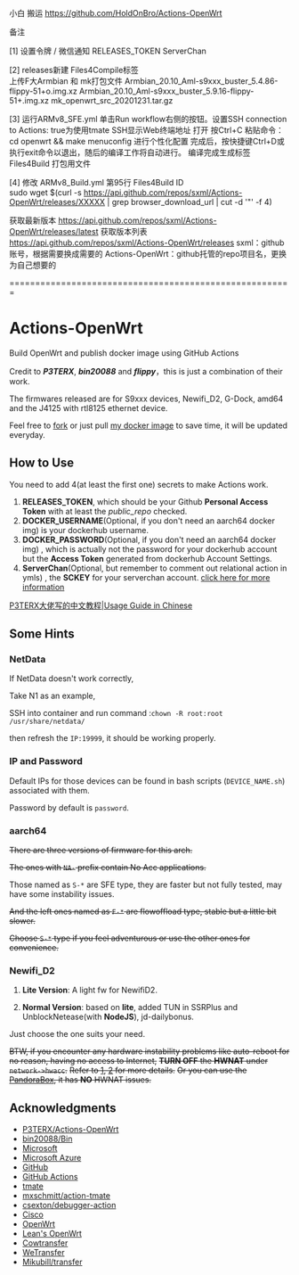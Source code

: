 小白 搬运 https://github.com/HoldOnBro/Actions-OpenWrt


备注

[1] 设置令牌 / 微信通知
RELEASES_TOKEN
ServerChan

[2] releases新建 Files4Compile标签  
上传F大Armbian 和 mk打包文件
Armbian_20.10_Aml-s9xxx_buster_5.4.86-flippy-51+o.img.xz
Armbian_20.10_Aml-s9xxx_buster_5.9.16-flippy-51+.img.xz
mk_openwrt_src_20201231.tar.gz

[3] 运行ARMv8_SFE.yml
单击Run workflow右侧的按钮。设置SSH connection to Actions: true为使用tmate
SSH显示Web终端地址 打开 
按Ctrl+C 粘贴命令： cd openwrt && make menuconfig   进行个性化配置
完成后，按快捷键Ctrl+D或执行exit命令以退出，随后的编译工作将自动进行。
编译完成生成标签Files4Build 打包用文件

[4] 修改 ARMv8_Build.yml 第95行  Files4Build  ID  
sudo wget $(curl -s https://api.github.com/repos/sxml/Actions-OpenWrt/releases/XXXXX | grep browser_download_url | cut -d '"' -f 4)

获取最新版本
https://api.github.com/repos/sxml/Actions-OpenWrt/releases/latest
获取版本列表
https://api.github.com/repos/sxml/Actions-OpenWrt/releases
sxml：github账号，根据需要换成需要的
Actions-OpenWrt：github托管的repo项目名，更换为自己想要的


=======================================================
# Actions-OpenWrt

Build OpenWrt and publish docker image using GitHub Actions

Credit to ***P3TERX***, ***bin20088*** and ***flippy***，this is just a combination of their work.

The firmwares released are for S9xxx devices, Newifi_D2, G-Dock, amd64 and the J4125 with rtl8125 ethernet device.

Feel free to [fork](https://github.com/HoldOnBro/Actions-OpenWrt/generate) or just pull [my docker image](https://hub.docker.com/r/minirailgun/openwrt-aarch64/tags) to save time, it will be updated everyday.

## How to Use

You need to add 4(at least the first one) secrets to make Actions work.

1. **RELEASES_TOKEN**, which should be your Github **Personal Access Token** with at least the *public_repo* checked.
2. **DOCKER_USERNAME**(Optional, if you don't need an aarch64 docker img) is your dockerhub username.
3. **DOCKER_PASSWORD**(Optional, if you don't need an aarch64 docker img) , which is actually not the password for your dockerhub account but the **Access Token** generated from dockerhub Account Settings.
4. **ServerChan**(Optional, but remember to comment out relational action in ymls) , the **SCKEY** for your serverchan account. [click here for more information](http://sc.ftqq.com/3.version)

[P3TERX大佬写的中文教程|Usage Guide in Chinese](https://p3terx.com/archives/build-openwrt-with-github-actions.html)


## Some Hints

### NetData
  If NetData doesn't work correctly,

  Take N1 as an example,

  SSH into container and run command :``chown -R root:root /usr/share/netdata/``

  then refresh the ``IP:19999``, it should be working properly.

### IP and Password
  Default IPs for those devices can be found in bash scripts (``DEVICE_NAME.sh``) associated with them.
  
  Password by default is ``password``.
  
### aarch64
~~There are three versions of firmware for this arch.~~
  
~~The ones with ``NA-`` prefix contain No Acc applications.~~
  
  Those named as ``S-*`` are SFE type, they are faster but not fully tested, may have some instability issues.
  
~~And the left ones named as ``F-*`` are flowoffload type, stable but a little bit slower.~~
  
~~Choose ``S-*`` type if you feel adventurous or use the other ones for convenience.~~

### Newifi_D2
  
  1. **Lite Version**: A light fw for NewifiD2.
  
  2. **Normal Version**: based on **lite**, added TUN in SSRPlus and UnblockNetease(with **NodeJS**), jd-dailybonus.
  
  Just choose the one suits your need.
  
~~BTW, if you encounter any hardware instability problems like auto-reboot for no reason, having no access to Internet,~~
  ~~**TURN OFF** the **HWNAT** under ``network->hwacc``.~~
  ~~Refer to [1](https://github.com/coolsnowwolf/lede/issues/4531), [2](https://github.com/openwrt/openwrt/pull/1916) for more details.~~
  ~~Or you can use the [PandoraBox](http://downloads.pangubox.com:6380/), it has **NO** HWNAT issues.~~

## Acknowledgments

- [P3TERX/Actions-OpenWrt](https://github.com/P3TERX/Actions-OpenWrt)
- [bin20088/Bin](https://github.com/bin20088/Bin)
- [Microsoft](https://www.microsoft.com)
- [Microsoft Azure](https://azure.microsoft.com)
- [GitHub](https://github.com)
- [GitHub Actions](https://github.com/features/actions)
- [tmate](https://github.com/tmate-io/tmate)
- [mxschmitt/action-tmate](https://github.com/mxschmitt/action-tmate)
- [csexton/debugger-action](https://github.com/csexton/debugger-action)
- [Cisco](https://www.cisco.com/)
- [OpenWrt](https://github.com/openwrt/openwrt)
- [Lean's OpenWrt](https://github.com/coolsnowwolf/lede)
- [Cowtransfer](https://cowtransfer.com)
- [WeTransfer](https://wetransfer.com/)
- [Mikubill/transfer](https://github.com/Mikubill/transfer)
